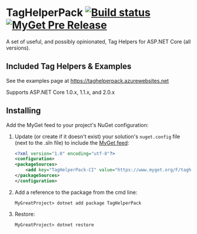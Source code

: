 # TagHelperPack [![Build status](https://ci.appveyor.com/api/projects/status/6943lgsvtg2c8jcu/branch/master?svg=true)](https://ci.appveyor.com/project/DamianEdwards/taghelperpack/branch/master) [![MyGet Pre Release](https://img.shields.io/myget/taghelperpack-ci/vpre/TagHelperPack.svg)](https://www.myget.org/gallery/taghelperpack-ci)

A set of useful, and possibly opinionated, Tag Helpers for ASP.NET Core (all versions).

## Included Tag Helpers & Examples
See the examples page at https://taghelperpack.azurewebsites.net

Supports ASP.NET Core 1.0.x, 1.1.x, and 2.0.x

## Installing
Add the MyGet feed to your project's NuGet configuration:
1. Update (or create if it doesn't exist) your solution's `nuget.config` file (next to the .sln file) to include the [MyGet feed](https://www.myget.org/gallery/taghelperpack-ci):
    ``` xml
    <?xml version="1.0" encoding="utf-8"?>
    <configuration>
    <packageSources>
        <add key="TagHelperPack-CI" value="https://www.myget.org/F/taghelperpack-ci/api/v3/index.json" protocolVersion="3" />
    </packageSources>
    </configuration>
    ```
1. Add a reference to the package from the cmd line:
    ```
    MyGreatProject> dotnet add package TagHelperPack
    ```
1. Restore:
    ```
    MyGreatProject> dotnet restore
    ```
